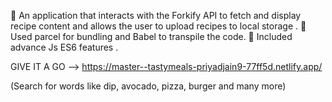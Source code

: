 🍅 An application that interacts with the Forkify API to fetch and display recipe content and allows the user to upload recipes to local storage . 
🍅 Used parcel for bundling and Babel to transpile the code.
🍅 Included advance Js ES6 features .

GIVE IT A GO  --> https://master--tastymeals-priyadjain9-77ff5d.netlify.app/

(Search for words like dip, avocado, pizza, burger and many more)
